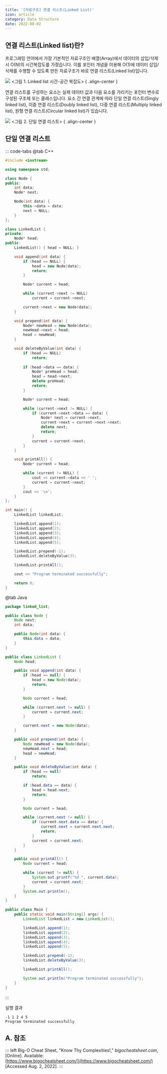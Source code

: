 ```yaml
---
title: '[자료구조] 연결 리스트(Linked List)'
icon: article
category: Data Structure
date: 2022-08-02
---
```


## 연결 리스트(Linked list)란?
프로그래밍 언어에서 가장 기본적인 자료구조인 배열(Array)에서 데이터의 삽입/삭제 시 O(N)의 시간복잡도를 가졌습니다. 이를 포인터 개념을 이용해 O(1)에 데이터 삽입/삭제를 수행할 수 있도록 만든 자료구조가 바로 연결 리스트(Linked list)입니다.

![](https://drive.google.com/uc?export=view&id=1UmWPDSXFXXrT8VR2tRaL-gJe-ngxzOaD)
&lt;그림 1. Linked list 시간-공간 복잡도&gt;
{ .align-center }

연결 리스트를 구성하는 요소는 실제 데이터 값과 다음 요소를 가리키는 포인터 변수로 구성된 구조체 또는 클래스입니다. 요소 간 연결 관계에 따라 단일 연결 리스트(Singly linked list), 이중 연결 리스트(Doubly linked list), 다중 연결 리스트(Multiply linked list), 원형 연결 리스트(Circular linked list)가 있습니다.

![](https://drive.google.com/uc?export=view&id=1sKG1tP27OkFt4xOOjK9C3zd6y4VKCInb)
&lt;그림 2. 단일 연결 리스트&gt;
{ .align-center }

## 단일 연결 리스트
::: code-tabs
@tab C++
```cpp
#include <iostream>

using namespace std;

class Node {
public:
    int data;
    Node* next;

    Node(int data) {
        this->data = data;
        next = NULL;
    }
};

class LinkedList {
private:
    Node* head;
public:
    LinkedList() { head = NULL; }

    void append(int data) {
        if (head == NULL) {
            head = new Node(data);
            return;
        }

        Node* current = head;

        while (current->next != NULL)
            current = current->next;

        current->next = new Node(data);
    }

    void prepend(int data) {
        Node* newHead = new Node(data);
        newHead->next = head;
        head = newHead;
    }

    void deleteByValue(int data) {
        if (head == NULL)
            return;
        
        if (head->data == data) {
            Node* preHead = head;
            head = head->next;
            delete preHead;
            return;
        }

        Node* current = head;

        while (current->next != NULL) {
            if (current->next->data == data) {
                Node* next = current->next;
                current->next = current->next->next;
                delete next;
                return;
            }
            current = current->next;
        }
    }

    void printAll() {
        Node* current = head;

        while (current != NULL) {
            cout << current->data << ' ';
            current = current->next;
        }
        cout << '\n';
    }
};

int main() {
    LinkedList linkedList;

    linkedList.append(1);
    linkedList.append(2);
    linkedList.append(3);
    linkedList.append(4);
    linkedList.append(5);

    linkedList.prepend(-1);
    linkedList.deleteByValue(3);

    linkedList.printAll();

    cout << "Program terminated successfully";

    return 0;
}
```

@tab Java
```java
package linked_list;

public class Node {
    Node next;
    int data;

    public Node(int data) {
        this.data = data;
    }
}

public class LinkedList {
    Node head;

    public void append(int data) {
        if (head == null) {
            head = new Node(data);
            return;
        }

        Node current = head;

        while (current.next != null) {
            current = current.next;
        }

        current.next = new Node(data);
    }

    public void prepend(int data) {
        Node newHead = new Node(data);
        newHead.next = head;
        head = newHead;
    }

    public void deleteByValue(int data) {
        if (head == null)
            return;

        if (head.data == data) {
            head = head.next;
            return;
        }

        Node current = head;

        while (current.next != null) {
            if (current.next.data == data) {
                current.next = current.next.next;
                return;
            }
            current = current.next;
        }
    }

    public void printAll() {
        Node current = head;

        while (current != null) {
            System.out.printf("%d ", current.data);
            current = current.next;
        }
        System.out.println();
    }
}

public class Main {
    public static void main(String[] args) {
        LinkedList linkedList = new LinkedList();

        linkedList.append(1);
        linkedList.append(2);
        linkedList.append(3);
        linkedList.append(4);
        linkedList.append(5);

        linkedList.prepend(-1);
        linkedList.deleteByValue(3);

        linkedList.printAll();

        System.out.println("Program terminated successfully");
    }
}
```
:::

실행 결과
```:no-line-numbers
-1 1 2 4 5 
Program terminated successfully
```

## A. 참조
::: left
Big-O Cheat Sheet, "Know Thy Complexities!," *bigocheatsheet.com*, [Online]. Available: [https://www.bigocheatsheet.com/]j(https://www.bigocheatsheet.com/) [Accessed Aug. 2, 2022].
:::
